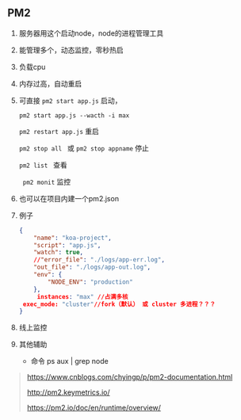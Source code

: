 ## PM2

1. 服务器用这个启动node，node的进程管理工具 

2. 能管理多个，动态监控，零秒热启

3. 负载cpu

4. 内存过高，自动重启

5. 可直接 ```pm2 start app.js``` 启动，

   ```pm2 start app.js --wacth -i max``` 

   ```pm2 restart app.js``` 重启

   ```pm2 stop all ``` 或 ```pm2 stop appname```    停止

   ```pm2 list ```  查看

   ``` pm2 monit```  监控

6. 也可以在项目内建一个pm2.json

7. 例子

   ``` json
   {
       "name": "koa-project",
       "script": "app.js",
       "watch": true,
       //"error_file": "./logs/app-err.log",
       "out_file": "./logs/app-out.log",
       "env": {
           "NODE_ENV": "production"
       },
        instances: "max" //占满多核
   	exec_mode: "cluster"//fork（默认） 或 cluster 多进程？？？
   }
   ```

8. 线上监控

9. 其他辅助

   * 命令  ps aux | grep node



> https://www.cnblogs.com/chyingp/p/pm2-documentation.html
>
> http://pm2.keymetrics.io/
>
> https://pm2.io/doc/en/runtime/overview/